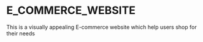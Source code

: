 # E_COMMERCE_WEBSITE
This is a visually appealing E-commerce website which help users shop for their needs
